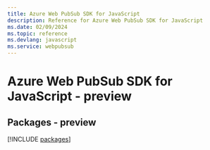 ```yaml
---
title: Azure Web PubSub SDK for JavaScript
description: Reference for Azure Web PubSub SDK for JavaScript
ms.date: 02/09/2024
ms.topic: reference
ms.devlang: javascript
ms.service: webpubsub
---
```

# Azure Web PubSub SDK for JavaScript - preview
## Packages - preview
[!INCLUDE [packages](web-pubsub-index.md)]
